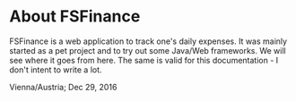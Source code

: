 # About FSFinance

FSFinance is a web application to track one's daily expenses. It was mainly started as
a pet project and to try out some Java/Web frameworks. We will see where it goes from
here. The same is valid for this documentation - I don't intent to write a lot.

Vienna/Austria; Dec 29, 2016
